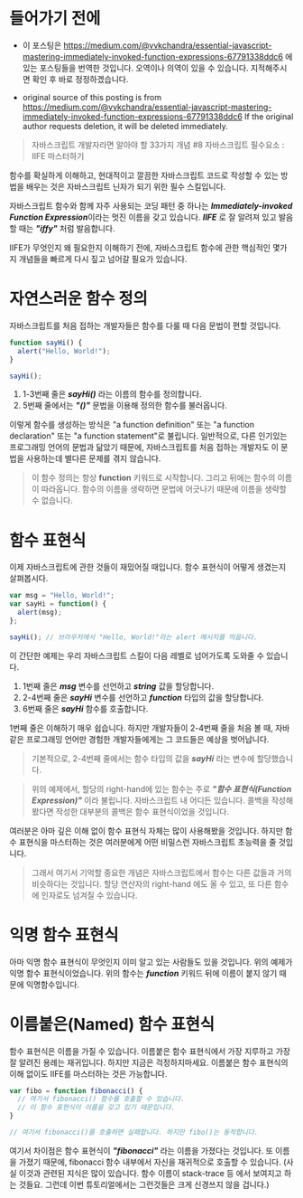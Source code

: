 # 들어가기 전에

- 이 포스팅은 https://medium.com/@vvkchandra/essential-javascript-mastering-immediately-invoked-function-expressions-67791338ddc6 에 있는 포스팅들을 번역한 것입니다. 오역이나 의역이 있을 수 있습니다. 지적해주시면 확인 후 바로 정정하겠습니다.

- original source of this posting is from https://medium.com/@vvkchandra/essential-javascript-mastering-immediately-invoked-function-expressions-67791338ddc6 If the original author requests deletion, it will be deleted immediately.

> 자바스크립트 개발자라면 알아야 할 33가지 개념 #8 자바스크립트 필수요소 : IIFE 마스터하기

함수를 확실하게 이해하고, 현대적이고 깔끔한 자바스크립트 코드로 작성할 수 있는 방법을 배우는 것은 자바스크립트 닌자가 되기 위한 필수 스킬입니다.

자바스크립트 함수와 함께 자주 사용되는 코딩 패턴 중 하나는 ***Immediately-invoked Function Expression***이라는 멋진 이름을 갖고 있습니다. ***IIFE*** 로 잘 알려져 있고 발음할 때는 ***"iffy"*** 처럼 발음합니다.

IIFE가 무엇인지 왜 필요한지 이해하기 전에, 자바스크립트 함수에 관한 핵심적인 몇가지 개념들을 빠르게 다시 짚고 넘어갈 필요가 있습니다.

# 자연스러운 함수 정의

자바스크립트를 처음 접하는 개발자들은 함수를 다룰 때 다음 문법이 편할 것입니다.

```js
function sayHi() {
  alert("Hello, World!");  
}

sayHi();
```

1. 1-3번째 줄은 ***sayHi()*** 라는 이름의 함수를 정의합니다.
2. 5번째 줄에서는 ***"()"*** 문법을 이용해 정의한 함수를 불러옵니다.

이렇게 함수를 생성하는 방식은 "a function definition" 또는 "a function declaration" 또는 "a function statement"로 불립니다. 일반적으로, 다른 인기있는 프로그래밍 언어의 문법과 닮았기 때문에, 자바스크립트를 처음 접하는 개발자도 이 문법을 사용하는데 별다른 문제를 겪지 않습니다.

> 이 함수 정의는 항상 **function** 키워드로 시작합니다. 그리고 뒤에는 함수의 이름이 따라옵니다. 함수의 이름을 생략하면 문법에 어긋나기 때문에 이름을 생략할 수 없습니다.

# 함수 표현식

이제 자바스크립트에 관한 것들이 재밌어질 때입니다. 함수 표현식이 어떻게 생겼는지 살펴봅시다.

```js
var msg = "Hello, World!";
var sayHi = function() {
  alert(msg);  
};

sayHi(); // 브라우저에서 "Hello, World!"라는 alert 메시지를 띄웁니다.
```

이 간단한 예제는 우리 자바스크립트 스킬이 다음 레벨로 넘어가도록 도와줄 수 있습니다.

1. 1번째 줄은 ***msg*** 변수를 선언하고 ***string*** 값을 할당합니다.
2. 2-4번째 줄은 ***sayHi*** 변수를 선언하고 ***function*** 타입의 값을 할당합니다.
3. 6번째 줄은 ***sayHi*** 함수를 호출합니다.

1번째 줄은 이해하기 매우 쉽습니다. 하지만 개발자들이 2-4번째 줄을 처음 볼 때, 자바같은 프로그래밍 언어만 경험한 개발자들에게는 그 코드들은 예상을 벗어납니다.

> 기본적으로, 2-4번째 줄에서는 함수 타입의 값을 ***sayHi*** 라는 변수에 할당했습니다.

> 위의 예제에서, 할당의 right-hand에 있는 함수는 주로 ***"함수 표현식(Function Expression)"*** 이라 불립니다. 자바스크립트 내 어디든 있습니다. 콜백을 작성해봤다면 작성한 대부분의 콜백은 함수 표현식이었을 것입니다.

여러분은 아마 깊은 이해 없이 함수 표현식 자체는 많이 사용해봤을 것입니다. 하지만 함수 표현식을 마스터하는 것은 여러분에게 어떤 비밀스런 자바스크립트 초능력을 줄 것입니다.

> 그래서 여기서 기억할 중요한 개념은 자바스크립트에서 함수는 다른 값들과 거의 비슷하다는 것입니다. 할당 연산자의 right-hand 에도 올 수 있고, 또 다른 함수에 인자로도 넘겨질 수 있습니다.

# 익명 함수 표현식

아마 익명 함수 표현식이 무엇인지 이미 알고 있는 사람들도 있을 것입니다. 위의 예제가 익명 함수 표현식이었습니다. 위의 함수는 ***function*** 키워드 뒤에 이름이 붙지 않기 때문에 익명함수입니다.

# 이름붙은(Named) 함수 표현식

함수 표현식은 이름을 가질 수 있습니다. 이름붙은 함수 표현식에서 가장 지루하고 가장 잘 알려진 용례는 재귀입니다. 하지만 지금은 걱정하지마세요. 이름붙은 함수 표현식의 이해 없이도 IIFE를 마스터하는 것은 가능합니다.

```js
var fibo = function fibonacci() {
  // 여기서 fibonacci() 함수를 호출할 수 있습니다.
  // 이 함수 표현식이 이름을 갖고 있기 때문입니다.
}

// 여기서 fibonacci()를 호출하면 실패합니다. 하지만 fibo()는 동작합니다.
```

여기서 차이점은 함수 표현식이 ***"fibonacci"*** 라는 이름을 가졌다는 것입니다. 또 이름을 가졌기 때문에, fibonacci 함수 내부에서 자신을 재귀적으로 호출할 수 있습니다. (사실 이것과 관련된 지식은 많이 있습니다. 함수 이름이 stack-trace 등 에서 보여지고 하는 것들요. 그런데 이번 튜토리얼에서는 그런것들은 크게 신경쓰지 않을 겁니다.)

